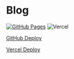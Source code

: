 # Blog

[![GitHub Pages](https://github.com/sionta/blog/actions/workflows/jekyll.yml/badge.svg?branch=main)](https://github.com/sionta/blog/actions/workflows/jekyll.yml)
![Vercel](https://vercelbadge.vercel.app/api/sionta/blog)

[GitHub Deploy](https://sionta.github.io/blog/)

[Vercel Deploy](http://andreattamimi.com/)
